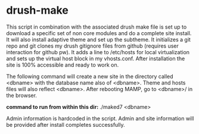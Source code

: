 drush-make
==========

This script in combination with the associated drush make file is set up to download a specific set of non core modules and do a complete site install. It will also install adaptive theme and set up the subtheme. It initializes a git repo and git clones my drush gitignore files from github (requires user interaction for github pw). It adds a line to /etc/hosts for local virtualization and sets up the virtual host block in my vhosts.conf. After installation the site is 100% accessible and ready to work on.

The following command will create a new site in the directory called &lt;dbname&gt; with the database name also of &lt;dbname&gt;. Theme and hosts files will also reflect &lt;dbname&gt;. After rebooting MAMP, go to &lt;dbname&gt;/ in the browser.

<strong>command to run from within this dir: </strong>./maked7 &lt;dbname&gt;

Admin information is hardcoded in the script. Admin and site information will be provided after install completes successfully.
